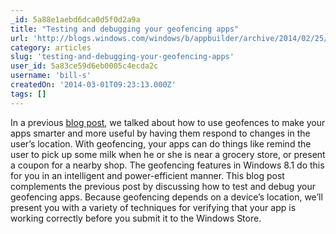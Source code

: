 ```yaml
---
_id: 5a88e1aebd6dca0d5f0d2a9a
title: "Testing and debugging your geofencing apps"
url: 'http://blogs.windows.com/windows/b/appbuilder/archive/2014/02/25/testing-and-debugging-your-geofencing-apps.aspx'
category: articles
slug: 'testing-and-debugging-your-geofencing-apps'
user_id: 5a83ce59d6eb0005c4ecda2c
username: 'bill-s'
createdOn: '2014-03-01T09:23:13.000Z'
tags: []
---
```


In a previous <a href="http://blogs.windows.com/windows/b/appbuilder/archive/2013/08/20/creating-smarter-apps-with-geofencing.aspx" target="_blank">blog post</a>, we talked about how to use geofences to make your apps smarter and more useful by having them respond to changes in the user’s location. With geofencing, your apps can do things like remind the user to pick up some milk when he or she is near a grocery store, or present a coupon for a nearby shop. The geofencing features in Windows 8.1 do this for you in an intelligent and power-efficient manner. This blog post complements the previous post by discussing how to test and debug your geofencing apps. Because geofencing depends on a device’s location, we’ll present you with a variety of techniques for verifying that your app is working correctly before you submit it to the Windows Store.

